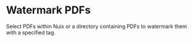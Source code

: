 # Watermark PDFs
Select PDFs within Nuix or a directory containing PDFs to watermark them with a specified tag.

